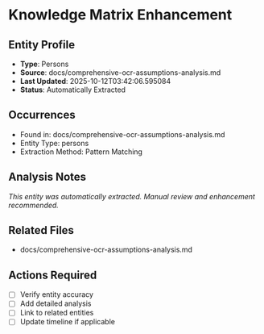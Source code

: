 # Knowledge Matrix Enhancement

## Entity Profile
- **Type**: Persons
- **Source**: docs/comprehensive-ocr-assumptions-analysis.md
- **Last Updated**: 2025-10-12T03:42:06.595084
- **Status**: Automatically Extracted

## Occurrences
- Found in: docs/comprehensive-ocr-assumptions-analysis.md
- Entity Type: persons
- Extraction Method: Pattern Matching

## Analysis Notes
*This entity was automatically extracted. Manual review and enhancement recommended.*

## Related Files
- docs/comprehensive-ocr-assumptions-analysis.md

## Actions Required
- [ ] Verify entity accuracy
- [ ] Add detailed analysis
- [ ] Link to related entities
- [ ] Update timeline if applicable
